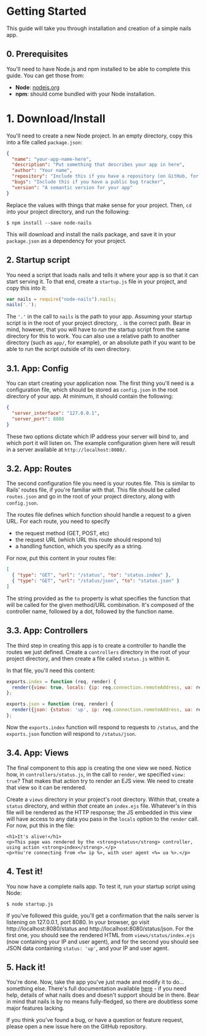 # Getting Started
This guide will take you through installation and creation of a simple nails app.

## 0. Prerequisites
You'll need to have Node.js and npm installed to be able to complete this guide. You can get those from:

 - **Node**: [nodejs.org](https://nodejs.org/en/download/current/)
 - **npm**: should come bundled with your Node installation.

# 1. Download/Install
You'll need to create a new Node project. In an empty directory, copy this into a file called `package.json`:

```json
{
  "name": "your-app-name-here",
  "description": "Put something that describes your app in here",
  "author": "Your name",
  "repository": "Include this if you have a repository (on GitHub, for example)",
  "bugs": "Include this if you have a public bug tracker",
  "version": "A semantic version for your app"
}
```

Replace the values with things that make sense for your project. Then, `cd` into your project directory, and run the
following:

    $ npm install --save node-nails

This will download and install the nails package, and save it in your `package.json` as a dependency for your project.

## 2. Startup script
You need a script that loads nails and tells it where your app is so that it can start serving it. To that end, create a
`startup.js` file in your project, and copy this into it:

```js
var nails = require("node-nails").nails;
nails('.');
```

The `'.'` in the call to `nails` is the path to your app. Assuming your startup script is in the root of your project
directory, `.` is the correct path. Bear in mind, however, that you will have to *run* the startup script from the same
directory for this to work. You can also use a relative path to another directory (such as `app/`, for example), or an
absolute path if you want to be able to run the script outside of its own directory.

## 3.1. App: Config
You can start creating your application now. The first thing you'll need is a configuration file, which should be stored
as `config.json` in the root directory of your app. At minimum, it should contain the following:

```json
{
  "server_interface": "127.0.0.1",
  "server_port": 8080
}
```

These two options dictate which IP address your server will bind to, and which port it will listen on. The example
configuration given here will result in a server available at `http://localhost:8080/`.

## 3.2. App: Routes
The second configuration file you need is your routes file. This is similar to Rails' routes file, if you're familiar
with that. This file should be called `routes.json` and go in the root of your project directory, along with
`config.json`.

The routes file defines which function should handle a request to a given URL. For each route, you need to specify

 - the request method (GET, POST, etc)
 - the request URL (which URL this route should respond to)
 - a handling function, which you specify as a string.

For now, put this content in your routes file:

```json
[
  { "type": "GET", "url": "/status", "to": "status.index" },
  { "type": "GET", "url": "/status/json", "to": "status.json" }
]
```

The string provided as the `to` property is what specifies the function that will be called for the given method/URL
combination. It's composed of the controller name, followed by a dot, followed by the function name.

## 3.3. App: Controllers
The third step in creating this app is to create a controller to handle the routes we just defined. Create a
`controllers` directory in the root of your project directory, and then create a file called `status.js` within it.

In that file, you'll need this content:

```js
exports.index = function (req, render) {
  render({view: true, locals: {ip: req.connection.remoteAddress, ua: req.headers['user-agent']}});
};

exports.json = function (req, render) {
  render({json: {status: 'up', ip: req.connection.remoteAddress, ua: req.headers['user-agent']}});
};
```

Now the `exports.index` function will respond to requests to `/status`, and the `exports.json` function will respond to
`/status/json`.

## 3.4. App: Views
The final component to this app is creating the one view we need. Notice how, in `controllers/status.js`, in the call
to `render`, we specified `view: true`? That makes that action try to render an EJS view. We need to create that view so
it can be rendered.

Create a `views` directory in your project's root directory. Within that, create a `status` directory, and within *that*
create an `index.ejs` file. Whatever's in this file will be rendered as the HTTP response; the JS embedded in this view
will have access to any data you pass in the `locals` option to the `render` call. For now, put this in the file:

```ejs
<h1>It's alive!</h1>
<p>This page was rendered by the <strong>status</strong> controller, using action <strong>index</strong>.</p>
<p>You're connecting from <%= ip %>, with user agent <%= ua %>.</p>
```

## 4. Test it!
You now have a complete nails app. To test it, run your startup script using Node:

    $ node startup.js

If you've followed this guide, you'll get a confirmation that the nails server is listening on 127.0.0.1, port 8080.
In your browser, go visit http://localhost:8080/status and http://localhost:8080/status/json. For the first one, you
should see the rendered HTML from `views/status/index.ejs` (now containing your IP and user agent), and for the second
you should see JSON data containing `status: 'up'`, and your IP and user agent.

## 5. Hack it!
You're done. Now, take the app you've just made and modify it to do... something else. There's full documentation
available [here](https://github.com/ArtOfCode-/nails/blob/master/docs/docs.md) - if you need help, details of what nails
does and doesn't support should be in there. Bear in mind that nails is by no means fully-fledged, so there are
doubtless some major features lacking.

If you think you've found a bug, or have a question or feature request, please open a new issue here on the GitHub
repository.
